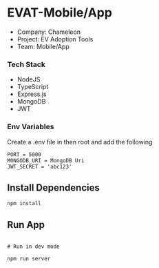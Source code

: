 # EVAT-Mobile/App
- Company: Chameleon
- Project: EV Adoption Tools
- Team: Mobile/App

### Tech Stack
- NodeJS
- TypeScript
- Express.js
- MongoDB
- JWT

### Env Variables

Create a .env file in then root and add the following

```
PORT = 5000
MONGODB_URI = MongoDB Uri
JWT_SECRET = 'abc123'
```

## Install Dependencies

```
npm install

```

## Run App

```

# Run in dev mode

npm run server

```